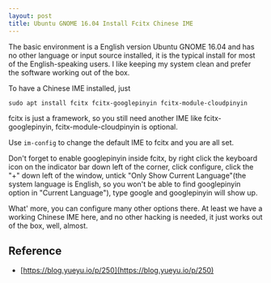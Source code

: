 ```yaml
---
layout: post
title: Ubuntu GNOME 16.04 Install Fcitx Chinese IME
---
```


The basic environment is a English version Ubuntu GNOME 16.04 and has no other language or input source installed, it is the typical install for most of the English-speaking users.
I like keeping my system clean and prefer the software working out of the box.

To have a Chinese IME installed, just
```
sudo apt install fcitx fcitx-googlepinyin fcitx-module-cloudpinyin
```
fcitx is just a framework, so you still need another IME like fcitx-googlepinyin, fcitx-module-cloudpinyin is optional.

Use `im-config` to change the default IME to fcitx and you are all set.

Don't forget to enable googlepinyin inside fcitx, by right click the keyboard icon on the indicator bar down left of the corner, click configure,
click the "+" down left of the window, untick "Only Show Current Language"(the system language is English, so you won't be able to find googlepinyin option in "Current Language"), type google and googlepinyin will show up.

What' more, you can configure many other options there. At least we have a working Chinese IME here, and no other hacking is needed, it just works out of the box, well, almost.

## Reference
* [https://blog.yueyu.io/p/250](https://blog.yueyu.io/p/250)
